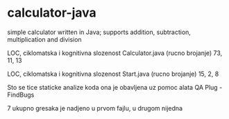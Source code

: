 # calculator-java
simple calculator written in Java; supports addition, subtraction, multiplication and division

LOC, ciklomatska i kognitivna slozenost Calculator.java (rucno brojanje)
73, 11, 13

LOC, ciklomatska i kognitivna slozenost Start.java (rucno brojanje)
15, 2, 8

Sto se tice staticke analize koda ona je obavljena uz pomoc alata QA Plug - FindBugs

7 ukupno gresaka je nadjeno u prvom fajlu, u drugom nijedna
